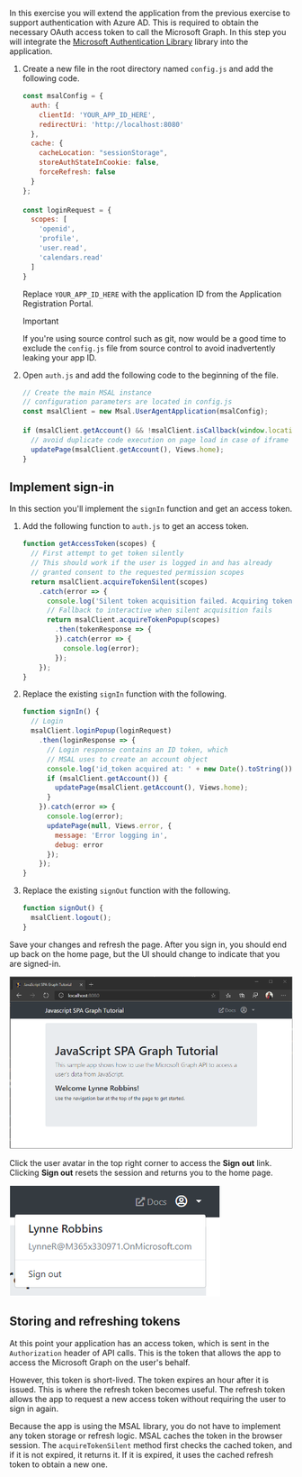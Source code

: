 <!-- markdownlint-disable MD002 MD041 -->

In this exercise you will extend the application from the previous exercise to support authentication with Azure AD. This is required to obtain the necessary OAuth access token to call the Microsoft Graph. In this step you will integrate the [Microsoft Authentication Library](https://github.com/AzureAD/microsoft-authentication-library-for-js) library into the application.

1. Create a new file in the root directory named `config.js` and add the following code.

    ```javascript
    const msalConfig = {
      auth: {
        clientId: 'YOUR_APP_ID_HERE',
        redirectUri: 'http://localhost:8080'
      },
      cache: {
        cacheLocation: "sessionStorage",
        storeAuthStateInCookie: false,
        forceRefresh: false
      }
    };

    const loginRequest = {
      scopes: [
        'openid',
        'profile',
        'user.read',
        'calendars.read'
      ]
    }
    ```

    Replace `YOUR_APP_ID_HERE` with the application ID from the Application Registration Portal.

    > [!IMPORTANT]
    > If you're using source control such as git, now would be a good time to exclude the `config.js` file from source control to avoid inadvertently leaking your app ID.

1. Open `auth.js` and add the following code to the beginning of the file.

    ```javascript
    // Create the main MSAL instance
    // configuration parameters are located in config.js
    const msalClient = new Msal.UserAgentApplication(msalConfig);

    if (msalClient.getAccount() && !msalClient.isCallback(window.location.hash)) {
      // avoid duplicate code execution on page load in case of iframe and Popup window.
      updatePage(msalClient.getAccount(), Views.home);
    }
    ```

## Implement sign-in

In this section you'll implement the `signIn` function and get an access token.

1. Add the following function to `auth.js` to get an access token.

    ```javascript
    function getAccessToken(scopes) {
      // First attempt to get token silently
      // This should work if the user is logged in and has already
      // granted consent to the requested permission scopes
      return msalClient.acquireTokenSilent(scopes)
        .catch(error => {
          console.log('Silent token acquisition failed. Acquiring token using popup.');
          // Fallback to interactive when silent acquisition fails
          return msalClient.acquireTokenPopup(scopes)
            .then(tokenResponse => {
            }).catch(error => {
              console.log(error);
            });
        });
    }
    ```

1. Replace the existing `signIn` function with the following.

    ```javascript
    function signIn() {
      // Login
      msalClient.loginPopup(loginRequest)
        .then(loginResponse => {
          // Login response contains an ID token, which
          // MSAL uses to create an account object
          console.log('id_token acquired at: ' + new Date().toString());
          if (msalClient.getAccount()) {
            updatePage(msalClient.getAccount(), Views.home);
          }
        }).catch(error => {
          console.log(error);
          updatePage(null, Views.error, {
            message: 'Error logging in',
            debug: error
          });
        });
    }
    ```

1. Replace the existing `signOut` function with the following.

    ```javascript
    function signOut() {
      msalClient.logout();
    }
    ```

Save your changes and refresh the page. After you sign in, you should end up back on the home page, but the UI should change to indicate that you are signed-in.

![A screenshot of the home page after signing in](./images/user-signed-in.png)

Click the user avatar in the top right corner to access the **Sign out** link. Clicking **Sign out** resets the session and returns you to the home page.

![A screenshot of the dropdown menu with the Sign out link](./images/sign-out-button.png)

## Storing and refreshing tokens

At this point your application has an access token, which is sent in the `Authorization` header of API calls. This is the token that allows the app to access the Microsoft Graph on the user's behalf.

However, this token is short-lived. The token expires an hour after it is issued. This is where the refresh token becomes useful. The refresh token allows the app to request a new access token without requiring the user to sign in again.

Because the app is using the MSAL library, you do not have to implement any token storage or refresh logic. MSAL caches the token in the browser session. The `acquireTokenSilent` method first checks the cached token, and if it is not expired, it returns it. If it is expired, it uses the cached refresh token to obtain a new one.

